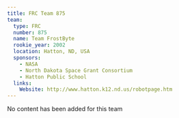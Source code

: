 ```yaml
---
title: FRC Team 875
team:
  type: FRC
  number: 875
  name: Team FrostByte
  rookie_year: 2002
  location: Hatton, ND, USA
  sponsors:
    - NASA
    - North Dakota Space Grant Consortium
    - Hatton Public School
  links:
    Website: http://www.hatton.k12.nd.us/robotpage.htm
---
```

No content has been added for this team